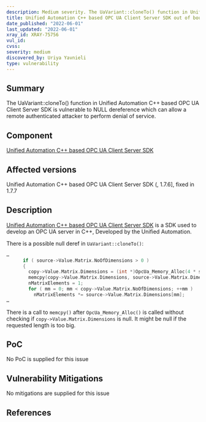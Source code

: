 ```yaml
---
description: Medium severity. The UaVariant::cloneTo() function in Unified Automation C++ based OPC UA Client Server SDK is vulnerable to NULL dereference which can allow a remote authenticated attacker to perform denial of service.
title: Unified Automation C++ based OPC UA Client Server SDK out of bounds read
date_published: "2022-06-01"
last_updated: "2022-06-01"
xray_id: XRAY-75756
vul_id:
cvss:
severity: medium
discovered_by: Uriya Yavnieli
type: vulnerability
---
```

## Summary
The UaVariant::cloneTo() function in Unified Automation C++ based OPC UA Client Server SDK is vulnerable to NULL dereference which can allow a remote authenticated attacker to perform denial of service.
## Component

[Unified Automation C++ based OPC UA Client Server SDK](https://www.unified-automation.com/products/server-sdk/c-ua-server-sdk.html)
​

## Affected versions

Unified Automation C++ based OPC UA Client Server SDK (, 1.7.6], fixed in 1.7.7
​
## Description

[Unified Automation C++ based OPC UA Client Server SDK](https://www.unified-automation.com/products/server-sdk/c-ua-server-sdk.html) is a SDK used to develop an OPC UA server in C++, Developed by the Unified Automation.

There is a possible null deref in `UaVariant::cloneTo()`:
```cpp
…
      if ( source->Value.Matrix.NoOfDimensions > 0 )
      {
        copy->Value.Matrix.Dimensions = (int *)OpcUa_Memory_Alloc(4 * source->Value.Matrix.NoOfDimensions);
        memcpy(copy->Value.Matrix.Dimensions, source->Value.Matrix.Dimensions, 4 * source->Value.Matrix.NoOfDimensions);
        nMatrixElements = 1;
        for ( mm = 0; mm < copy->Value.Matrix.NoOfDimensions; ++mm )
          nMatrixElements *= source->Value.Matrix.Dimensions[mm];
…
```
There is a call to `memcpy()` after `OpcUa_Memory_Alloc()` is called without checking if `copy->Value.Matrix.Dimensions` is null. It might be null if the requested length is too big.



## PoC

No PoC is supplied for this issue
​

## Vulnerability Mitigations


No mitigations are supplied for this issue


## References

